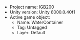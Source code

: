 <!-- UNITY CODE ASSIST INSTRUCTIONS START -->
- Project name: IGB200
- Unity version: Unity 6000.0.40f1
- Active game object:
  - Name: WaterContainer
  - Tag: Untagged
  - Layer: Default
<!-- UNITY CODE ASSIST INSTRUCTIONS END -->